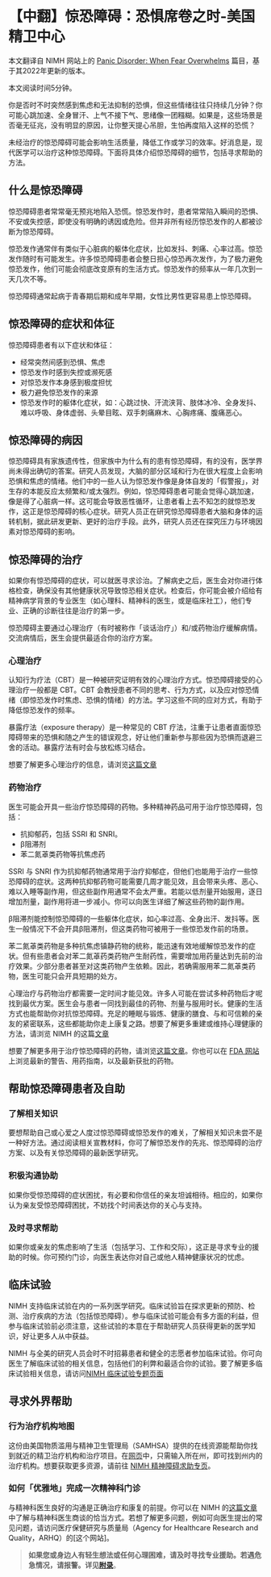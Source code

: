 # 【中翻】惊恐障碍：恐惧席卷之时-美国精卫中心

本文翻译自 NIMH 网站上的 [Panic Disorder: When Fear Overwhelms](https://www.nimh.nih.gov/health/publications/panic-disorder-when-fear-overwhelms) 篇目，基于其2022年更新的版本。

本文阅读时间5分钟。

你是否时不时突然感到焦虑和无法抑制的恐惧，但这些情绪往往只持续几分钟？你可能心跳加速、全身冒汗、上气不接下气、思绪像一团糨糊。如果是，这些场景是否毫无征兆，没有明显的原因，让你整天提心吊胆，生怕再度陷入这样的恐慌？

未经治疗的惊恐障碍可能会影响生活质量，降低工作或学习的效率。好消息是，现代医学可以治疗这种惊恐障碍。下面将具体介绍惊恐障碍的细节，包括寻求帮助的方法。

## 什么是惊恐障碍

惊恐障碍患者常常毫无预兆地陷入恐慌。惊恐发作时，患者常常陷入瞬间的恐惧、不安或失控感，即使没有明确的诱因或危险。但并非所有经历惊恐发作的人都被诊断为惊恐障碍。

惊恐发作通常伴有类似于心脏病的躯体化症状，比如发抖、刺痛、心率过高。惊恐发作随时有可能发生。许多惊恐障碍患者会整日担心惊恐再次发作，为了极力避免惊恐发作，他们可能会彻底改变原有的生活方式。惊恐发作的频率从一年几次到一天几次不等。

惊恐障碍通常起病于青春期后期和成年早期，女性比男性更容易患上惊恐障碍。

## 惊恐障碍的症状和体征

惊恐障碍患者有以下症状和体征：

- 经常突然间感到恐惧、焦虑
- 惊恐发作时感到失控或濒死感
- 对惊恐发作本身感到极度担忧
- 极力避免惊恐发作的来源
- 惊恐发作时的躯体化症状，如：心跳过快、汗流浃背、肢体冰冷、全身发抖、难以呼吸、身体虚弱、头晕目眩、双手刺痛麻木、心胸疼痛、腹痛恶心。

## 惊恐障碍的病因

惊恐障碍具有家族遗传性，但家族中为什么有的患有惊恐障碍，有的没有，医学界尚未得出确切的答案。研究人员发现，大脑的部分区域和行为在很大程度上会影响恐惧和焦虑的情绪。他们中的一些人认为惊恐发作像是身体自发的「假警报」，对生存的本能反应太频繁和/或太强烈。例如，惊恐障碍患者可能会觉得心跳加速，像是得了心脏病一样。这可能会导致恶性循环，让患者看上去不知怎的就惊恐发作，这正是惊恐障碍的核心症状。研究人员正在研究惊恐障碍患者大脑和身体的运转机制，据此研发更新、更好的治疗手段。此外，研究人员还在探究压力与环境因素对惊恐障碍的影响。

## 惊恐障碍的治疗

如果你有惊恐障碍的症状，可以就医寻求诊治。了解病史之后，医生会对你进行体格检查，确保没有其他健康状况导致惊恐相关症状。检查后，你可能会被介绍给有精神病学背景的专业医生（如心理科、精神科的医生，或是临床社工），他们专业、正确的诊断往往是治疗的第一步。

惊恐障碍主要通过心理治疗（有时被称作「谈话治疗」）和/或药物治疗缓解病情。交流病情后，医生会提供最适合你的治疗方案。

### 心理治疗

认知行为疗法（CBT）是一种被研究证明有效的心理治疗方式。惊恐障碍接受的心理治疗一般都是 CBT。CBT 会教授患者不同的思考、行为方式，以及应对惊恐情绪（即惊恐发作时焦虑、恐惧的情绪）的方法。学习这些不同的应对方式，有助于降低惊恐发作的频率。

暴露疗法（exposure therapy）是一种常见的 CBT 疗法，注重于让患者直面惊恐障碍带来的恐惧和随之产生的错误观念，好让他们重新参与那些因为恐惧而退避三舍的活动。暴露疗法有时会与放松练习结合。

想要了解更多心理治疗的信息，请浏览[这篇文章](./Psychotherapies.md)

### 药物治疗

医生可能会开具一些治疗惊恐障碍的药物。多种精神药品可用于治疗惊恐障碍，包括：

- 抗抑郁药，包括 SSRI 和 SNRI。
- β阻滞剂
- 苯二氮䓬类药物等抗焦虑药

SSRI 与 SNRI 作为抗抑郁药物通常用于治疗抑郁症，但他们也能用于治疗一些惊恐障碍的症状。这两种抗抑郁药物可能需要几周才能见效，且会带来头疼、恶心、难以入睡等副作用，但这些副作用通常不会太严重。若能以低剂量开始服用，逐日增加剂量，副作用将进一步减小。你可以向医生详细了解这些药物的副作用。

β阻滞剂能控制惊恐障碍的一些躯体化症状，如心率过高、全身出汗、发抖等。医生一般情况下不会开具β阻滞剂，但这类药物可被用于一些惊恐发作前的场景。

苯二氮䓬类药物是多种抗焦虑镇静药物的统称，能迅速有效地缓解惊恐发作的症状。但有些患者会对苯二氮䓬药类药物产生耐药性，需要增加用药量达到先前的治疗效果。少部分患者甚至对这类药物产生依赖。因此，若确需服用苯二氮䓬类药物，医生可能只会开具短期的处方。

心理治疗与药物治疗都需要一定时间才能见效。许多人可能在尝试多种药物后才呢找到最优方案。医生会与患者一同找到最佳的药物、剂量与服用时长。健康的生活方式也能帮助你对抗惊恐障碍。充足的睡眠与锻炼、健康的膳食、与和可信赖的亲友的紧密联系，这些都能助你走上康复之路。想要了解更多重建或维持心理健康的方法，请浏览 NIMH 的这篇[文章](https://www.nimh.nih.gov/health/topics/caring-for-your-mental-health)

想要了解更多用于治疗惊恐障碍的药物，请浏览[这篇文章](./Medications.md)。你也可以在 [FDA 网站](https://www.fda.gov/drugsatfda) 上浏览最新的警告、用药指南，以及最新获批的药物。

## 帮助惊恐障碍患者及自助

### 了解相关知识

要想帮助自己或心爱之人度过惊恐障碍或惊恐发作的难关，了解相关知识未尝不是一种好方法。通过阅读相关宣教材料，你可了解惊恐发作的先兆、惊恐障碍的治疗方案、以及有关惊恐障碍的最新医学研究。

### 积极沟通协助

如果你受惊恐障碍的症状困扰，有必要和你信任的亲友坦诚相待。相应的，如果你认为亲友受惊恐障碍困扰，不妨找个时间表达你的关心与支持。

### 及时寻求帮助

如果你或亲友的焦虑影响了生活（包括学习、工作和交际），这正是寻求专业的援助的时候。你可预约门诊，向医生表达你对自己或他人精神健康状况的忧虑。

## 临床试验

NIMH 支持临床试验在内的一系列医学研究。临床试验旨在探求更新的预防、检测、治疗疾病的方法（包括惊恐障碍）。参与临床试验可能会有多方面的利益，但参与临床试验前必须注意，这些试验的本意在于帮助研究人员获得更新的医学知识，好让更多人从中获益。

NIMH 与全美的研究人员会时不时招募患者和健全的志愿者参加临床试验。你可向医生了解临床试验的相关信息，包括他们的利弊和最适合你的试验。要了解更多临床试验相关信息，请访问[NIMH 临床试验专题页面](https://www.nimh.nih.gov/health/trials)

## 寻求外界帮助

### 行为治疗机构地图

这份由美国物质滥用与精神卫生管理局（SAMHSA）提供的在线资源能帮助你找到就近的精卫治疗机构和治疗项目。在[网页](https://findtreatment.samhsa.gov/)中，只需输入所在州，即可找到州内的治疗机构。想要获取更多资源，请前往 [NIMH 精神障碍求助专页](https://www.nimh.nih.gov/health/find-help)。

### 如何「优雅地」完成一次精神科门诊

与精神科医生良好的沟通是正确治疗和康复的前提。你可以在 NIMH 的[这篇文章](https://nimh.nih.gov/talkingtips)中了解与精神科医生商谈的恰当方式。若想了解更多问题，例如可向医生提出的常见问题，请访问医疗保健研究与质量局（Agency for Healthcare Research and Quality，ARHQ）的[这个网站]。

> **如果您或身边人有轻生想法或任何心理困难，请及时寻找专业援助。若遇危急情况，请报警。详见[附录](../appendix.md#危机干预与报警)**。
